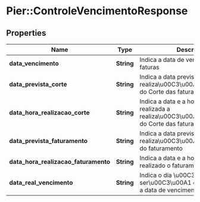 # Pier::ControleVencimentoResponse

## Properties
Name | Type | Description | Notes
------------ | ------------- | ------------- | -------------
**data_vencimento** | **String** |  Indica a data de vencimento das faturas | [optional] 
**data_prevista_corte** | **String** |  Indica a data prevista para a realiza\u00C3\u00A7\u00C3\u00A3o do Corte das faturas | [optional] 
**data_hora_realizacao_corte** | **String** | Indica a data e a hora que fora realizada a realiza\u00C3\u00A7\u00C3\u00A3o do Corte das faturas | [optional] 
**data_prevista_faturamento** | **String** | Indica a data prevista para a realiza\u00C3\u00A7\u00C3\u00A3o do faturamento | [optional] 
**data_hora_realizacao_faturamento** | **String** | Indica a data e a hora que fora realizado o faturamento | [optional] 
**data_real_vencimento** | **String** | Indica o dia \u00C3\u00BAtil que ser\u00C3\u00A1 considerado como a data de vencimento | [optional] 


